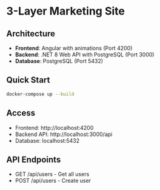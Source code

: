 # 3-Layer Marketing Site

## Architecture
- **Frontend**: Angular with animations (Port 4200)
- **Backend**: .NET 8 Web API with PostgreSQL (Port 3000)
- **Database**: PostgreSQL (Port 5432)

## Quick Start
```bash
docker-compose up --build
```

## Access
- Frontend: http://localhost:4200
- Backend API: http://localhost:3000/api
- Database: localhost:5432

## API Endpoints
- GET /api/users - Get all users
- POST /api/users - Create user